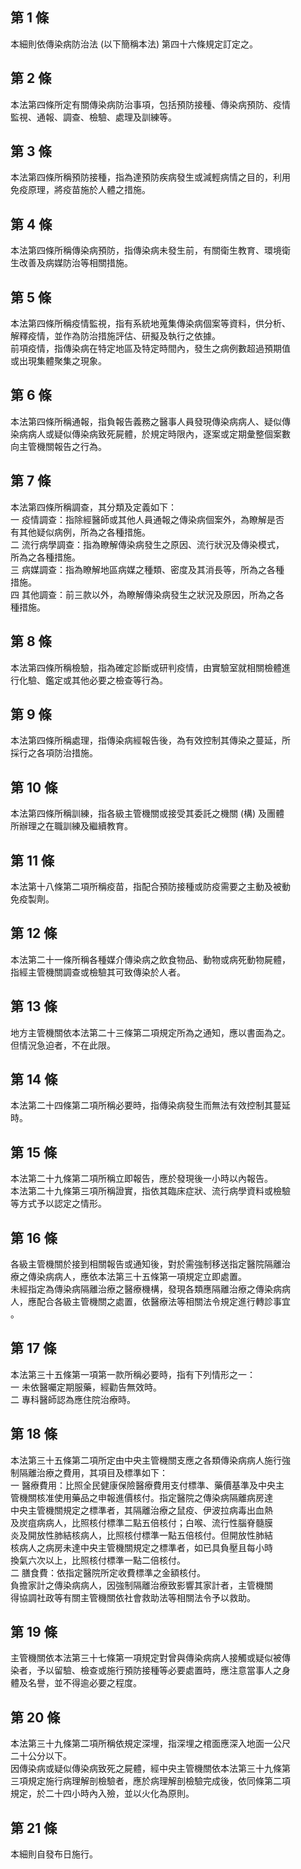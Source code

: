 第 1 條
-------
本細則依傳染病防治法 (以下簡稱本法) 第四十六條規定訂定之。

第 2 條
-------
本法第四條所定有關傳染病防治事項，包括預防接種、傳染病預防、疫情  
監視、通報、調查、檢驗、處理及訓練等。

第 3 條
-------
本法第四條所稱預防接種，指為達預防疾病發生或減輕病情之目的，利用  
免疫原理，將疫苗施於人體之措施。

第 4 條
-------
本法第四條所稱傳染病預防，指傳染病未發生前，有關衛生教育、環境衛  
生改善及病媒防治等相關措施。

第 5 條
-------
本法第四條所稱疫情監視，指有系統地蒐集傳染病個案等資料，供分析、  
解釋疫情，並作為防治措施評估、研擬及執行之依據。  
前項疫情，指傳染病在特定地區及特定時間內，發生之病例數超過預期值  
或出現集體聚集之現象。

第 6 條
-------
本法第四條所稱通報，指負報告義務之醫事人員發現傳染病病人、疑似傳  
染病病人或疑似傳染病致死屍體，於規定時限內，逐案或定期彙整個案數  
向主管機關報告之行為。

第 7 條
-------
本法第四條所稱調查，其分類及定義如下：  
一  疫情調查：指除經醫師或其他人員通報之傳染病個案外，為瞭解是否  
    有其他疑似病例，所為之各種措施。  
二  流行病學調查：指為瞭解傳染病發生之原因、流行狀況及傳染模式，  
    所為之各種措施。  
三  病媒調查：指為瞭解地區病媒之種類、密度及其消長等，所為之各種  
    措施。  
四  其他調查：前三款以外，為瞭解傳染病發生之狀況及原因，所為之各  
    種措施。

第 8 條
-------
本法第四條所稱檢驗，指為確定診斷或研判疫情，由實驗室就相關檢體進  
行化驗、鑑定或其他必要之檢查等行為。

第 9 條
-------
本法第四條所稱處理，指傳染病經報告後，為有效控制其傳染之蔓延，所  
採行之各項防治措施。

第 10 條
--------
本法第四條所稱訓練，指各級主管機關或接受其委託之機關 (構) 及團體  
所辦理之在職訓練及繼續教育。

第 11 條
--------
本法第十八條第二項所稱疫苗，指配合預防接種或防疫需要之主動及被動  
免疫製劑。

第 12 條
--------
本法第二十一條所稱各種媒介傳染病之飲食物品、動物或病死動物屍體，  
指經主管機關調查或檢驗其可致傳染於人者。

第 13 條
--------
地方主管機關依本法第二十三條第二項規定所為之通知，應以書面為之。  
但情況急迫者，不在此限。

第 14 條
--------
本法第二十四條第二項所稱必要時，指傳染病發生而無法有效控制其蔓延  
時。

第 15 條
--------
本法第二十九條第二項所稱立即報告，應於發現後一小時以內報告。  
本法第二十九條第三項所稱證實，指依其臨床症狀、流行病學資料或檢驗  
等方式予以認定之情形。

第 16 條
--------
各級主管機關於接到相關報告或通知後，對於需強制移送指定醫院隔離治  
療之傳染病病人，應依本法第三十五條第一項規定立即處置。  
未經指定為傳染病隔離治療之醫療機構，發現各類應隔離治療之傳染病病  
人，應配合各級主管機關之處置，依醫療法等相關法令規定進行轉診事宜  
。

第 17 條
--------
本法第三十五條第一項第一款所稱必要時，指有下列情形之一：  
一  未依醫囑定期服藥，經勸告無效時。  
二  專科醫師認為應住院治療時。

第 18 條
--------
本法第三十五條第二項所定由中央主管機關支應之各類傳染病病人施行強  
制隔離治療之費用，其項目及標準如下：  
一  醫療費用：比照全民健康保險醫療費用支付標準、藥價基準及中央主  
    管機關核准使用藥品之申報進價核付。指定醫院之傳染病隔離病房達  
    中央主管機關規定之標準者，其隔離治療之鼠疫、伊波拉病毒出血熱  
    及炭疽病病人，比照核付標準二點五倍核付；白喉、流行性腦脊髓膜  
    炎及開放性肺結核病人，比照核付標準一點五倍核付。但開放性肺結  
    核病人之病房未達中央主管機關規定之標準者，如已具負壓且每小時  
    換氣六次以上，比照核付標準一點二倍核付。  
二  膳食費：依指定醫院所定收費標準之金額核付。  
    負擔家計之傳染病病人，因強制隔離治療致影響其家計者，主管機關  
    得協調社政等有關主管機關依社會救助法等相關法令予以救助。

第 19 條
--------
主管機關依本法第三十七條第一項規定對曾與傳染病病人接觸或疑似被傳  
染者，予以留驗、檢查或施行預防接種等必要處置時，應注意當事人之身  
體及名譽，並不得逾必要之程度。

第 20 條
--------
本法第三十九條第二項所稱依規定深埋，指深埋之棺面應深入地面一公尺  
二十公分以下。  
因傳染病或疑似傳染病致死之屍體，經中央主管機關依本法第三十九條第  
三項規定施行病理解剖檢驗者，應於病理解剖檢驗完成後，依同條第二項  
規定，於二十四小時內入殮，並以火化為原則。

第 21 條
--------
本細則自發布日施行。

